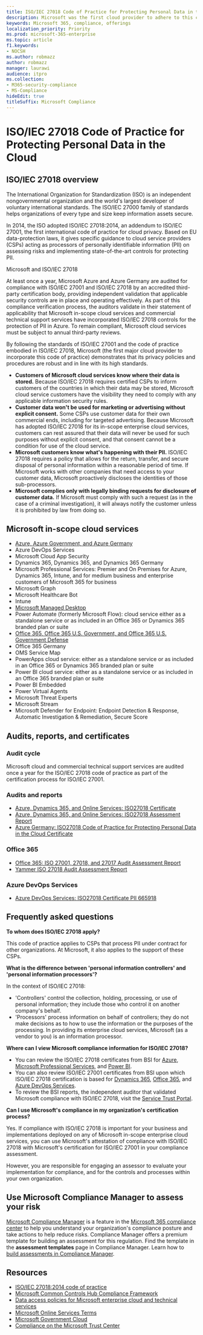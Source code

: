 ```yaml
---
title: ISO/IEC 27018 Code of Practice for Protecting Personal Data in the Cloud
description: Microsoft was the first cloud provider to adhere to this code of practice for cloud privacy.
keywords: Microsoft 365, compliance, offerings
localization_priority: Priority
ms.prod: microsoft-365-enterprise
ms.topic: article
f1.keywords:
- NOCSH
ms.author: robmazz
author: robmazz
manager: laurawi
audience: itpro
ms.collection:
- M365-security-compliance
- MS-Compliance
hideEdit: true
titleSuffix: Microsoft Compliance
---
```


# ISO/IEC 27018 Code of Practice for Protecting Personal Data in the Cloud

## ISO/IEC 27018 overview

The International Organization for Standardization (ISO) is an independent nongovernmental organization and the world's largest developer of voluntary international standards. The ISO/IEC 27000 family of standards helps organizations of every type and size keep information assets secure.

In 2014, the ISO adopted ISO/IEC 27018:2014, an addendum to ISO/IEC 27001, the first international code of practice for cloud privacy. Based on EU data-protection laws, it gives specific guidance to cloud service providers (CSPs) acting as processors of personally identifiable information (PII) on assessing risks and implementing state-of-the-art controls for protecting PII.

Microsoft and ISO/IEC 27018

At least once a year, Microsoft Azure and Azure Germany are audited for compliance with ISO/IEC 27001 and ISO/IEC 27018 by an accredited third-party certification body, providing independent validation that applicable security controls are in place and operating effectively. As part of this compliance verification process, the auditors validate in their statement of applicability that Microsoft in-scope cloud services and commercial technical support services have incorporated ISO/IEC 27018 controls for the protection of PII in Azure. To remain compliant, Microsoft cloud services must be subject to annual third-party reviews.

By following the standards of ISO/IEC 27001 and the code of practice embodied in ISO/IEC 27018, Microsoft (the first major cloud provider to incorporate this code of practice) demonstrates that its privacy policies and procedures are robust and in line with its high standards.

- **Customers of Microsoft cloud services know where their data is stored.** Because ISO/IEC 27018 requires certified CSPs to inform customers of the countries in which their data may be stored, Microsoft cloud service customers have the visibility they need to comply with any applicable information security rules.
- **Customer data won't be used for marketing or advertising without explicit consent.** Some CSPs use customer data for their own commercial ends, including for targeted advertising. Because Microsoft has adopted ISO/IEC 27018 for its in-scope enterprise cloud services, customers can rest assured that their data will never be used for such purposes without explicit consent, and that consent cannot be a condition for use of the cloud service.
- **Microsoft customers know what's happening with their PII.** ISO/IEC 27018 requires a policy that allows for the return, transfer, and secure disposal of personal information within a reasonable period of time. If Microsoft works with other companies that need access to your customer data, Microsoft proactively discloses the identities of those sub-processors.
- **Microsoft complies only with legally binding requests for disclosure of customer data.** If Microsoft must comply with such a request (as in the case of a criminal investigation), it will always notify the customer unless it is prohibited by law from doing so.

## Microsoft in-scope cloud services

- [Azure, Azure Government, and Azure Germany](https://aka.ms/AzureCompliance)
- Azure DevOps Services
- Microsoft Cloud App Security
- Dynamics 365, Dynamics 365, and Dynamics 365 Germany
- Microsoft Professional Services: Premier and On Premises for Azure, Dynamics 365, Intune, and for medium business and enterprise customers of Microsoft 365 for business
- Microsoft Graph
- Microsoft Healthcare Bot
- Intune
- [Microsoft Managed Desktop](/microsoft-365/managed-desktop/intro/compliance)
- Power Automate (formerly Microsoft Flow): cloud service either as a standalone service or as included in an Office 365 or Dynamics 365 branded plan or suite
- [Office 365, Office 365 U.S. Government, and Office 365 U.S. Government Defense](https://go.microsoft.com/fwlink/p/?linkid=2077751)
- Office 365 Germany
- OMS Service Map
- PowerApps cloud service: either as a standalone service or as included in an Office 365 or Dynamics 365 branded plan or suite
- Power BI cloud service: either as a standalone service or as included in an Office 365 branded plan or suite
- Power BI Embedded
- Power Virtual Agents
- Microsoft Threat Experts
- Microsoft Stream
- Microsoft Defender for Endpoint: Endpoint Detection & Response, Automatic Investigation & Remediation, Secure Score

## Audits, reports, and certificates

### Audit cycle

Microsoft cloud and commercial technical support services are audited once a year for the ISO/IEC 27018 code of practice as part of the certification process for ISO/IEC 27001.

### Audits and reports

- [Azure, Dynamics 365, and Online Services: ISO27018 Certificate](https://aka.ms/azureiso27018cert)
- [Azure, Dynamics 365, and Online Services: ISO27018 Assessment Report](https://aka.ms/azureiso27001report)
- [Azure Germany: ISO27018 Code of Practice for Protecting Personal Data in the Cloud Certificate](https://servicetrust.microsoft.com/Documents/ComplianceReports?downloadDocument=1&documentId=6a0dab80-8382-4af6-980c-ed2ed9a341c6)

### Office 365

- [Office 365: ISO 27001, 27018, and 27017 Audit Assessment Report](https://aka.ms/o365isoreport)
- [Yammer ISO 27018 Audit Assessment Report](https://aka.ms/YammerISO27018Auditreport)

### Azure DevOps Services

- [Azure DevOps Services: ISO27018 Certificate PII 665918](https://go.microsoft.com/fwlink/p/?linkid=2062252)

## Frequently asked questions

**To whom does ISO/IEC 27018 apply?**

This code of practice applies to CSPs that process PII under contract for other organizations. At Microsoft, it also applies to the support of these CSPs.

**What is the difference between 'personal information controllers' and 'personal information processors'?**

In the context of ISO/IEC 27018:

- 'Controllers' control the collection, holding, processing, or use of personal information; they include those who control it on another company's behalf.
- 'Processors' process information on behalf of controllers; they do not make decisions as to how to use the information or the purposes of the processing. In providing its enterprise cloud services, Microsoft (as a vendor to you) is an information processor.

**Where can I view Microsoft compliance information for ISO/IEC 27018?**

- You can review the ISO/IEC 27018 certificates from BSI for [Azure](https://go.microsoft.com/fwlink/p/?linkid=2078016), [Microsoft Professional Services](https://www.bsigroup.com/Our-services/Management-system-certification/Certificate-and-Client-Directory-Search/Certificate-Client-Directory-Search-Results/?searchkey=company%3dMicrosoft%2bCorporation&licencenumber=PII%20642270), and [Power BI](https://go.microsoft.com/fwlink/p/?linkid=2078016).
- You can also review ISO/IEC 27001 certificates from BSI upon which ISO/IEC 27018 certification is based for [Dynamics 365](https://aka.ms/Dynamics-CRM-Online-Cert), [Office 365](https://aka.ms/Office365-Cert), and [Azure DevOps Services](https://go.microsoft.com/fwlink/p/?linkid=2062159).
- To review the BSI reports, the independent auditor that validated Microsoft compliance with ISO/IEC 27018, visit the [Service Trust Portal](https://aka.ms/stphelp).

**Can I use Microsoft's compliance in my organization's certification process?**

Yes. If compliance with ISO/IEC 27018 is important for your business and implementations deployed on any of Microsoft in-scope enterprise cloud services, you can use Microsoft's attestation of compliance with ISO/IEC 27018 with Microsoft's certification for ISO/IEC 27001 in your compliance assessment.

However, you are responsible for engaging an assessor to evaluate your implementation for compliance, and for the controls and processes within your own organization.

## Use Microsoft Compliance Manager to assess your risk

[Microsoft Compliance Manager](/microsoft-365/compliance/compliance-manager) is a feature in the [Microsoft 365 compliance center](/microsoft-365/compliance/microsoft-365-compliance-center) to help you understand your organization's compliance posture and take actions to help reduce risks. Compliance Manager offers a premium template for building an assessment for this regulation. Find the template in the **assessment templates** page in Compliance Manager. Learn how to [build assessments in Compliance Manager](/microsoft-365/compliance/compliance-manager-assessments).

## Resources

- [ISO/IEC 27018:2014 code of practice](https://aka.ms/ISO.IEC_27018.2014)
- [Microsoft Common Controls Hub Compliance Framework](https://www.microsoft.com/trustcenter/common-controls-hub)
- [Data access policies for Microsoft enterprise cloud and technical services](https://www.microsoft.com/trustcenter/Privacy/Who-can-access-your-data-and-on-what-terms)
- [Microsoft Online Services Terms](https://aka.ms/Online-Services-Terms)
- [Microsoft Government Cloud](https://go.microsoft.com/fwlink/p/?linkid=2087246)
- [Compliance on the Microsoft Trust Center](https://www.microsoft.com/trust-center/compliance/compliance-overview)
